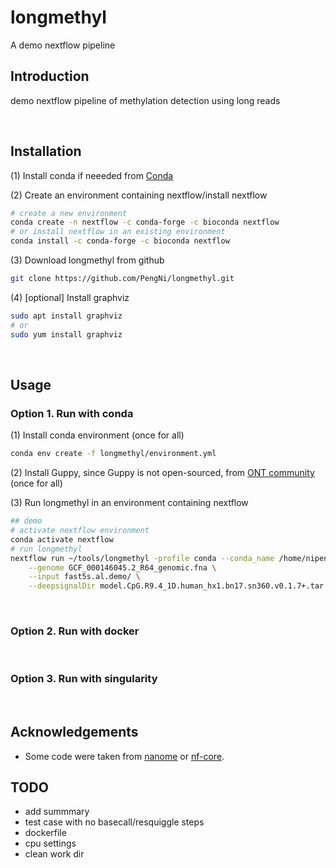 # longmethyl
A demo nextflow pipeline


## Introduction
demo nextflow pipeline of methylation detection using long reads

<p>&nbsp;&nbsp;</p>

## Installation

(1) Install conda if neeeded from [Conda](https://docs.conda.io/projects/conda/en/latest/user-guide/install/linux.html)


(2) Create an environment containing nextflow/install nextflow

```sh
# create a new environment
conda create -n nextflow -c conda-forge -c bioconda nextflow
# or install nextflow in an existing environment
conda install -c conda-forge -c bioconda nextflow
```

(3) Download longmethyl from github

```sh
git clone https://github.com/PengNi/longmethyl.git
```

(4) [optional] Install graphviz

```sh
sudo apt install graphviz
# or
sudo yum install graphviz
```

<p>&nbsp;&nbsp;</p>

## Usage

### Option 1. Run with conda

(1) Install conda environment (once for all)

```sh
conda env create -f longmethyl/environment.yml
```

(2) Install Guppy, since Guppy is not open-sourced, from [ONT community](https://nanoporetech.com/community) (once for all)


(3) Run longmethyl in an environment containing nextflow

```sh
## demo
# activate nextflow environment
conda activate nextflow
# run longmethyl
nextflow run ~/tools/longmethyl -profile conda --conda_name /home/nipeng/tools/miniconda3/envs/longmethyl \
    --genome GCF_000146045.2_R64_genomic.fna \
    --input fast5s.al.demo/ \
    --deepsignalDir model.CpG.R9.4_1D.human_hx1.bn17.sn360.v0.1.7+.tar.gz
```

<p>&nbsp;</p>


### Option 2. Run with docker


<p>&nbsp;</p>

### Option 3. Run with singularity



<p>&nbsp;&nbsp;</p>

## Acknowledgements
  - Some code were taken from [nanome](https://github.com/TheJacksonLaboratory/nanome) or [nf-core](https://github.com/nf-core).



## TODO
- add summmary
- test case with no basecall/resquiggle steps
- dockerfile
- cpu settings
- clean work dir

